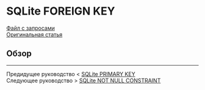 # SQLite FOREIGN KEY #########################

[Файл с запросами][querys]   
[Оригинальная статья][origin]

[querys]: ./querys.sql
[origin]: https://www.sqlitetutorial.net/sqlite-foreign-key/

## Обзор ##############################

---------------------------------------

Предидущее руководство < [SQLite PRIMARY KEY][prev]  
Следующее руководство > [SQLite NOT NULL CONSTRAINT][next]

[prev]: ../36_PrimaryKey/translate.md
[next]: ../38_NotNullConstraint/translate.md